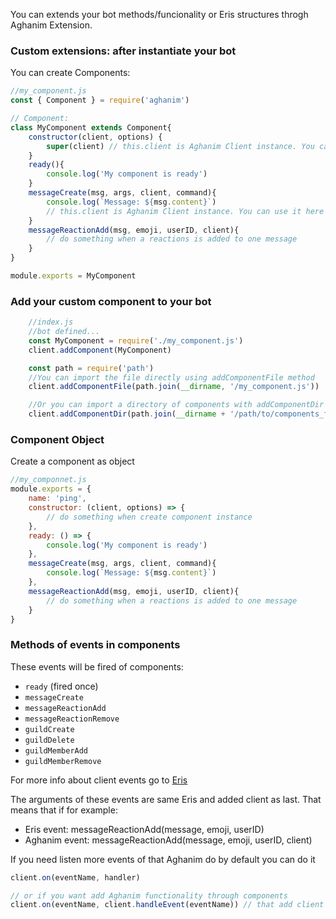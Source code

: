 You can extends your bot methods/funcionality or Eris structures throgh Aghanim Extension.

### Custom extensions: after instantiate your bot

You can create Components:

```js
//my_component.js
const { Component } = require('aghanim')

// Component:
class MyComponent extends Component{
	constructor(client, options) {
		super(client) // this.client is Aghanim Client instance. You can use in other methods
	}
	ready(){
		console.log('My component is ready')
	}
	messageCreate(msg, args, client, command){
		console.log(`Message: ${msg.content}`)
		// this.client is Aghanim Client instance. You can use it here
	}
	messageReactionAdd(msg, emoji, userID, client){
		// do something when a reactions is added to one message
	}
}

module.exports = MyComponent
```

### Add your custom component to your bot
```js
	//index.js
	//bot defined...
	const MyComponent = require('./my_component.js')
	client.addComponent(MyComponent)

	const path = require('path')
	//You can import the file directly using addComponentFile method
	client.addComponentFile(path.join(__dirname, '/my_component.js'))

	//Or you can import a directory of components with addComponentDir method
	client.addComponentDir(path.join(__dirname + '/path/to/components_folder'))
```

### Component Object

Create a component as object
```js
//my_componnet.js
module.exports = {
	name: 'ping',
	constructor: (client, options) => {
		// do something when create component instance
	},
	ready: () => {
		console.log('My component is ready')
	},
	messageCreate(msg, args, client, command){
		console.log(`Message: ${msg.content}`)
	},
	messageReactionAdd(msg, emoji, userID, client){
		// do something when a reactions is added to one message
	}
}
```

### Methods of events in components
These events will be fired of components:
  - `ready` (fired once)
  - `messageCreate`
  - `messageReactionAdd`
  - `messageReactionRemove`
  - `guildCreate`
  - `guildDelete`
  - `guildMemberAdd`
  - `guildMemberRemove`

For more info about client events go to [Eris](https://abal.moe/Eris/docs/Client#event-callCreate)

The arguments of these events are same Eris and added client as last. That means that if for example:
  - Eris event: messageReactionAdd(message, emoji, userID)
  - Aghanim event: messageReactionAdd(message, emoji, userID, client)

If you need listen more events of that Aghanim do by default you can do it

```js
client.on(eventName, handler)

// or if you want add Aghanim functionality through components
client.on(eventName, client.handleEvent(eventName)) // that add client as last argument to event handler of Eris event handler
```